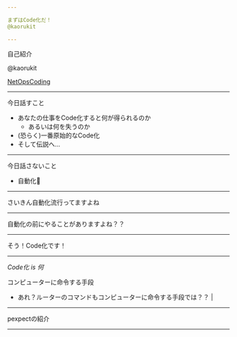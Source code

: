 ```yaml
---

まずはCode化だ！
@kaorukit

---
```


自己紹介

@kaorukit

[NetOpsCoding](https://github.com/netops-coding/netops-tips/wiki)

---

今日話すこと

- あなたの仕事をCode化すると何が得られるのか
  - あるいは何を失うのか
- (恐らく)一番原始的なCode化
- そして伝説へ...

---

今日話さないこと

- 自動化

---

さいきん自動化流行ってますよね

---

自動化の前にやることがありますよね？？

---

そう！Code化です！

---

*Code化 is 何*

コンピューターに命令する手段

- あれ？ルーターのコマンドもコンピューターに命令する手段では？？ |

---

pexpectの紹介

---